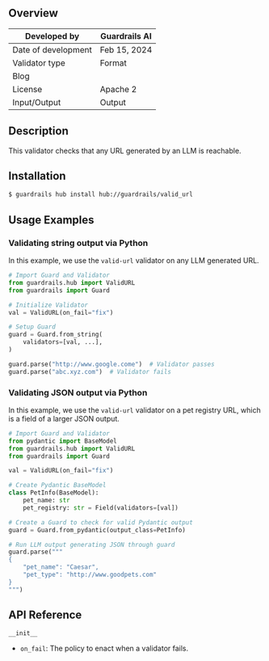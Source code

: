 ## Overview

| Developed by | Guardrails AI |
| --- | --- |
| Date of development | Feb 15, 2024 |
| Validator type | Format |
| Blog |  |
| License | Apache 2 |
| Input/Output | Output |

## Description

This validator checks that any URL generated by an LLM is reachable.

## Installation

```bash
$ guardrails hub install hub://guardrails/valid_url
```

## Usage Examples

### Validating string output via Python

In this example, we use the `valid-url` validator on any LLM generated URL.

```python
# Import Guard and Validator
from guardrails.hub import ValidURL
from guardrails import Guard

# Initialize Validator
val = ValidURL(on_fail="fix")

# Setup Guard
guard = Guard.from_string(
    validators=[val, ...],
)

guard.parse("http://www.google.come")  # Validator passes
guard.parse("abc.xyz.com")  # Validator fails
```

### Validating JSON output via Python

In this example, we use the `valid-url` validator on a pet registry URL, which is a field of a larger JSON output.

```python
# Import Guard and Validator
from pydantic import BaseModel
from guardrails.hub import ValidURL
from guardrails import Guard

val = ValidURL(on_fail="fix")

# Create Pydantic BaseModel
class PetInfo(BaseModel):
    pet_name: str
    pet_registry: str = Field(validators=[val])

# Create a Guard to check for valid Pydantic output
guard = Guard.from_pydantic(output_class=PetInfo)

# Run LLM output generating JSON through guard
guard.parse("""
{
    "pet_name": "Caesar",
    "pet_type": "http://www.goodpets.com"
}
""")
```


## API Reference

`__init__`

- `on_fail`: The policy to enact when a validator fails.
